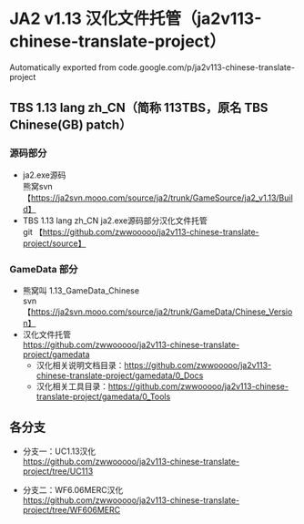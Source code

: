 # JA2 v1.13 汉化文件托管（ja2v113-chinese-translate-project）  
Automatically exported from code.google.com/p/ja2v113-chinese-translate-project

## TBS 1.13 lang zh_CN（简称 113TBS，原名 TBS Chinese(GB) patch）

### 源码部分

  * ja2.exe源码  
    熊窝svn 【https://ja2svn.mooo.com/source/ja2/trunk/GameSource/ja2_v1.13/Build】
  * TBS 1.13 lang zh_CN ja2.exe源码部分汉化文件托管  
    git 【https://github.com/zwwooooo/ja2v113-chinese-translate-project/source】

### GameData 部分
  * 熊窝叫 1.13_GameData_Chinese  
    svn 【https://ja2svn.mooo.com/source/ja2/trunk/GameData/Chinese_Version】
  * 汉化文件托管  
    https://github.com/zwwooooo/ja2v113-chinese-translate-project/gamedata  
    * 汉化相关说明文档目录：https://github.com/zwwooooo/ja2v113-chinese-translate-project/gamedata/0_Docs
    * 汉化相关工具目录：https://github.com/zwwooooo/ja2v113-chinese-translate-project/gamedata/0_Tools

## 各分支

  * 分支一：UC1.13汉化   
    https://github.com/zwwooooo/ja2v113-chinese-translate-project/tree/UC113

  * 分支二：WF6.06MERC汉化  
    https://github.com/zwwooooo/ja2v113-chinese-translate-project/tree/WF606MERC
